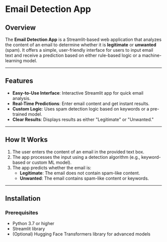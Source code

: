 # Email Detection App

## Overview
The **Email Detection App** is a Streamlit-based web application that analyzes the content of an email to determine whether it is **legitimate** or **unwanted** (spam). It offers a simple, user-friendly interface for users to input email text and receive a prediction based on either rule-based logic or a machine-learning model.

---

## Features
- **Easy-to-Use Interface**: Interactive Streamlit app for quick email analysis.
- **Real-Time Predictions**: Enter email content and get instant results.
- **Custom Logic**: Uses spam detection logic based on keywords or a pre-trained model.
- **Clear Results**: Displays results as either "Legitimate" or "Unwanted."

---

## How It Works
1. The user enters the content of an email in the provided text box.
2. The app processes the input using a detection algorithm (e.g., keyword-based or custom ML model).
3. The app predicts whether the email is:
   - **Legitimate**: The email does not contain spam-like content.
   - **Unwanted**: The email contains spam-like content or keywords.

---

## Installation

### Prerequisites
- Python 3.7 or higher
- Streamlit library
- (Optional) Hugging Face Transformers library for advanced models

